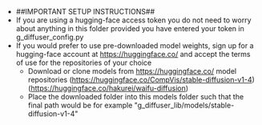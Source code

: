- ##IMPORTANT SETUP INSTRUCTIONS##
- If you are using a hugging-face access token you do not need to worry about anything in this folder provided you have entered your token in g_diffuser_config.py
- If you would prefer to use pre-downloaded model weights, sign up for a hugging-face account at https://huggingface.co/ and accept the terms of use for the repositories of your choice
	- Download or clone models from https://huggingface.co/ model repositories (https://huggingface.co/CompVis/stable-diffusion-v1-4) (https://huggingface.co/hakurei/waifu-diffusion)
	- Place the downloaded folder into this models folder such that the final path would be for example "g_diffuser_lib/models/stable-diffusion-v1-4"
